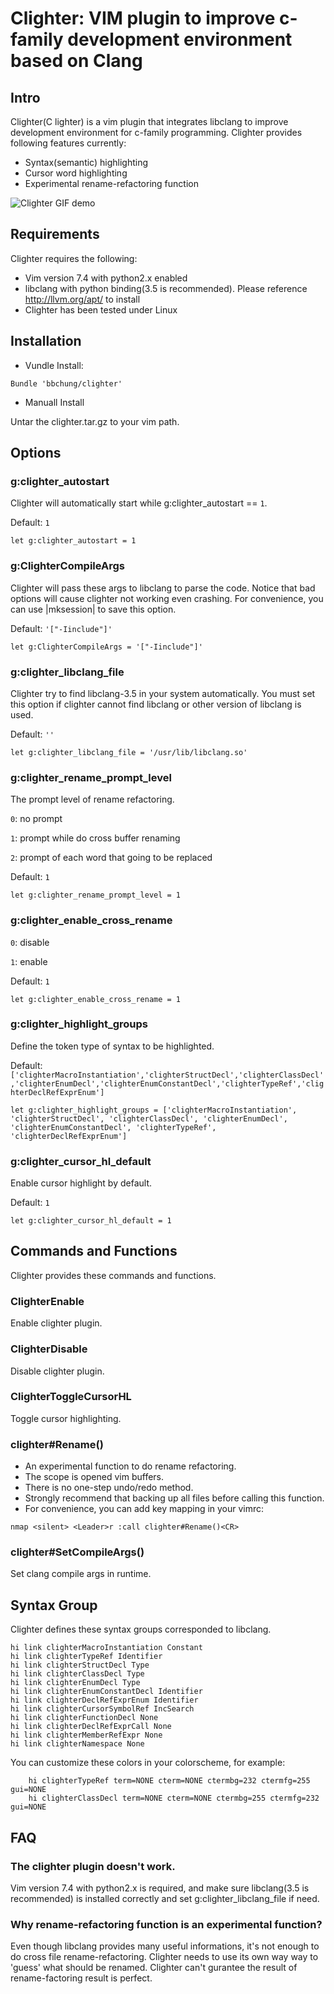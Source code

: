 # Clighter: VIM plugin to improve c-family development environment based on Clang

## Intro

Clighter(C lighter) is a vim plugin that integrates libclang to improve
development environment for c-family programming. Clighter provides following
features currently:

* Syntax(semantic) highlighting
* Cursor word highlighting
* Experimental rename-refactoring function

![Clighter GIF demo](http://goo.gl/C7FYg8)

## Requirements

Clighter requires the following:

* Vim version 7.4 with python2.x enabled
* libclang with python binding(3.5 is recommended). Please reference
  http://llvm.org/apt/ to install
* Clighter has been tested under Linux

## Installation

* Vundle Install:
```vim
Bundle 'bbchung/clighter'
```
* Manuall Install

Untar the clighter.tar.gz to your vim path.

## Options

### g:clighter_autostart

Clighter will automatically start while g:clighter_autostart == `1`.

Default: `1`
```vim
let g:clighter_autostart = 1
```

### g:ClighterCompileArgs

Clighter will pass these args to libclang to parse the code. Notice that bad
options will cause clighter not working even crashing. For convenience, you
can use |mksession| to save this option.

Default: `'["-Iinclude"]'`
```vim
let g:ClighterCompileArgs = '["-Iinclude"]'
```

### g:clighter_libclang_file

Clighter try to find libclang-3.5 in your system automatically. You must set
this option if clighter cannot find libclang or other version of libclang is
used.

Default: `''`
```vim
let g:clighter_libclang_file = '/usr/lib/libclang.so'
```

### g:clighter_rename_prompt_level

The prompt level of rename refactoring.

`0`: no prompt

`1`: prompt while do cross buffer renaming

`2`: prompt of each word that going to be replaced

Default: `1`
```vim
let g:clighter_rename_prompt_level = 1
```

### g:clighter_enable_cross_rename

`0`: disable

`1`: enable

Default: `1`
```vim
let g:clighter_enable_cross_rename = 1
```

### g:clighter_highlight_groups

Define the token type of syntax to be highlighted.

Default: `['clighterMacroInstantiation','clighterStructDecl','clighterClassDecl','clighterEnumDecl','clighterEnumConstantDecl','clighterTypeRef','clighterDeclRefExprEnum']`
```vim
let g:clighter_highlight_groups = ['clighterMacroInstantiation', 'clighterStructDecl', 'clighterClassDecl', 'clighterEnumDecl', 'clighterEnumConstantDecl', 'clighterTypeRef', 'clighterDeclRefExprEnum']
```

### g:clighter_cursor_hl_default

Enable cursor highlight by default.

Default: `1`
```vim
let g:clighter_cursor_hl_default = 1
```

## Commands and Functions

Clighter provides these commands and functions.

### ClighterEnable

Enable clighter plugin.

### ClighterDisable

Disable clighter plugin.

### ClighterToggleCursorHL

Toggle cursor highlighting.

### clighter#Rename()

* An experimental function to do rename refactoring.
* The scope is opened vim buffers.
* There is no one-step undo/redo method.
* Strongly recommend that backing up all files before calling this function.
* For convenience, you can add key mapping in your vimrc:
```vim
nmap <silent> <Leader>r :call clighter#Rename()<CR>
```

### clighter#SetCompileArgs()

Set clang compile args in runtime.

## Syntax Group

Clighter defines these syntax groups corresponded to libclang.

```vim
hi link clighterMacroInstantiation Constant
hi link clighterTypeRef Identifier
hi link clighterStructDecl Type
hi link clighterClassDecl Type
hi link clighterEnumDecl Type
hi link clighterEnumConstantDecl Identifier
hi link clighterDeclRefExprEnum Identifier
hi link clighterCursorSymbolRef IncSearch
hi link clighterFunctionDecl None
hi link clighterDeclRefExprCall None
hi link clighterMemberRefExpr None
hi link clighterNamespace None
```

You can customize these colors in your colorscheme, for example:
```vim
	hi clighterTypeRef term=NONE cterm=NONE ctermbg=232 ctermfg=255 gui=NONE
	hi clighterClassDecl term=NONE cterm=NONE ctermbg=255 ctermfg=232 gui=NONE
```

## FAQ

### The clighter plugin doesn't work.
Vim version 7.4 with python2.x is required, and make sure libclang(3.5 is
recommended) is installed correctly and set g:clighter_libclang_file if need.

### Why rename-refactoring function is an experimental function?
Even though libclang provides many useful informations, it's not enough to do
cross file rename-refactoring. Clighter needs to use its own way way to
'guess' what should be renamed. Clighter can't gurantee the result of
rename-factoring result is perfect.
